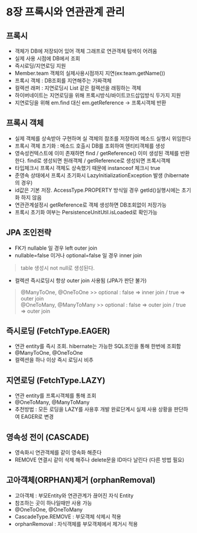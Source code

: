 # 8장 프록시와 연관관계 관리 #

프록시
----
- 객체가 DB에 저장되어 있어 객체 그래프로 연관객체 탐색이 어려움
- 실제 사용 시점에 DB에서 조회
- 즉시로딩/지연로딩 지원
- Member.team 객체의 실제사용시점까지 지연(ex:team.getName())
- 프록시 객체 : DB조회를 지연해주는 가짜객체
- 컬렉션 래퍼 : 지연로딩시 List<T> 같은 컬렉션을 래핑하는 객체
- 하이버네이트는 지연로딩을 위해 프록시방식/바이트코드삽입방식 두가지 지원
- 지연로딩을 위해 em.find 대신 em.getReference -> 프록시객체 반환

프록시 객체
----
- 실제 객체를 상속받아 구현하며 실 객체의 참조를 저장하여 메소드 실행시 위임한다
- 프록시 객체 초기화 : 메소드 호출시 DB를 조회하여 엔티티객체를 생성
- 영속성컨텍스트에 이미 존재하면 find / getReference() 이미 생성된 객체를 반환한다. find로 생성되면 원래객체 / getReference로 생성되면 프록시객체
- 타입체크시 프록시 객체도 상속했기 때문에 instanceof 체크시 true
- 준영속 상태에서 프록시 초기화시 LazyInitializationException 발생 (hibernate의 경우)
- id값은 기본 저장. AccessType.PROPERTY 방식일 경우 getId()실행시에는 초기화 하지 않음
- 연관관계설정시 getReference로 객체 생성하면 DB조회없이 저장가능
- 프록시 초기화 여부는 PersistenceUnitUtil.isLoaded로 확인가능

JPA 조인전략
----
- FK가 nullable 일 경우 left outer join 
- nullable=false 이거나 optional=false 일 경우 inner join 
> table 생성시 not null로 생성된다.
- 컬렉션 즉시로딩시 항상 outer join 사용됨 (JPA가 판단 불가)
> @ManyToOne, @OneToOne >> optional : false => inner join / true => outer join      
> @OneToMany, @ManyToMany >> optional : false => outer join / true => outer join     

즉시로딩 (FetchType.EAGER)
----
- 연관 entity를 즉시 조회. hibernate는 가능한 SQL조인을 통해 한번에 조회함
- @ManyToOne, @OneToOne
- 컬렉션을 하나 이상 즉시 로딩시 비추

지연로딩 (FetchType.LAZY) 
----
- 연관 entity를 프록시객체를 통해 조회
- @OneToMany, @ManyToMany
- 추천방법 : 모든 로딩을 LAZY를 사용후 개발 완료단계시 실제 사용 상황을 판단하여 EAGER로 변경

영속성 전이 (CASCADE)
----
- 영속화시 연관객체를 같이 영속화 해준다
- REMOVE 연결시 같이 삭제 해주나 delete문을 ID마다 날린다 (다른 방법 필요)

고아객체(ORPHAN)제거 (orphanRemoval)
----
- 고아객체 : 부모Entity와 연관관계가 끊어진 자식 Entity
- 참조하는 곳이 하나일때만 사용 가능
- @OneToOne, @OneToMany
- CascadeType.REMOVE : 부모객체 삭제시 적용 
- orphanRemoval : 자식객체를 부모객체에서 제거시 적용